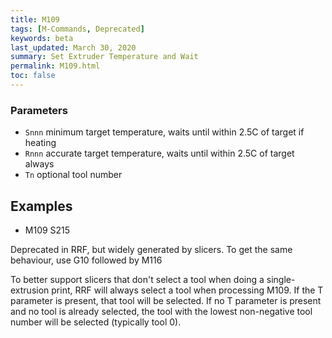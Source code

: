 ```yaml
---
title: M109
tags: [M-Commands, Deprecated] 
keywords: beta 
last_updated: March 30, 2020 
summary: Set Extruder Temperature and Wait 
permalink: M109.html
toc: false 
---
```



### Parameters

* `Snnn` minimum target temperature, waits until within 2.5C of target if heating
* `Rnnn` accurate target temperature, waits until within 2.5C of target always
* `Tn` optional tool number

## Examples

* M109 S215

Deprecated in RRF, but widely generated by slicers. To get the same behaviour, use G10 followed by M116

To better support slicers that don't select a tool when doing a single-extrusion print, RRF will always select a tool when processing M109. If the T parameter is present, that tool will be selected. If no T parameter is present and no tool is already selected, the tool with the lowest non-negative tool number will be selected (typically tool 0).

